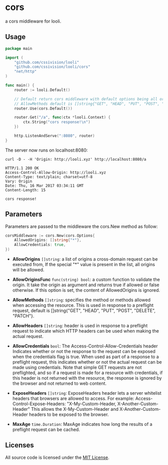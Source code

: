 # cors

a cors middleware for looli.

## Usage 

```go
package main

import (
	"github.com/cssivision/looli"
	"github.com/cssivision/looli/cors"
	"net/http"
)

func main() {
	router := looli.Default()

	// Default return cors middleware with default options being all origins accepted, 
	// AllowMethods default is []string{"GET", "HEAD", "PUT", "POST", "DELETE", "PATCH"}.
	router.Use(cors.Default())

	router.Get("/a", func(ctx *looli.Context) {
		ctx.String("cors response!\n")
	})

	http.ListenAndServe(":8080", router)
}
```

The server now runs on localhost:8080:

```
curl -D - -H 'Origin: http://looli.xyz' http://localhost:8080/a

HTTP/1.1 200 OK
Access-Control-Allow-Origin: http://looli.xyz
Content-Type: text/plain; charset=utf-8
Vary: Origin
Date: Thu, 16 Mar 2017 03:34:11 GMT
Content-Length: 15

cors response!
```

## Parameters

Parameters are passed to the middleware the cors.New method as follow:

```go
corsMiddleware := cors.New(cors.Options{
    AllowedOrigins: []string{"*"},
    AllowCredentials: true,
})
```

* **AllowOrigins** `[]string`: a list of origins a cross-domain request can be executed from, If the special "*" value is present in the list, all origins will be allowed.

* **AllowOriginsFunc** `func(string) bool`: a custom function to validate the origin. It take the origin as argument and returns true if allowed or false otherwise. If this option is set, the content of AllowedOrigins is ignored.

* **AllowMethods** `[]string`: specifies the method or methods allowed when accessing the resource. This is used in response to a preflight request, default is []string{"GET", "HEAD", "PUT", "POST", "DELETE", "PATCH"}.

* **AllowHeaders** `[]string`: header is used in response to a preflight request to indicate which HTTP headers can be used when making the actual request.

* **AllowCredentials** `bool`: The Access-Control-Allow-Credentials header Indicates whether or not the response to the request can be exposed when the credentials flag is true.  When used as part of a response to a preflight request, this indicates whether or not the actual request can be made using credentials. Note that simple GET requests are not preflighted, and so if a request is made for a resource with credentials, if this header is not returned with the resource, the response is ignored by the browser and not returned to web content.

* **ExposeHeaders** `[]string`: ExposeHeaders header lets a server whitelist headers that browsers are allowed to access. For example: Access-Control-Expose-Headers: "X-My-Custom-Header, X-Another-Custom-Header" This allows the X-My-Custom-Header and X-Another-Custom-Header headers to be exposed to the browser.

* **MaxAge** `time.Duration`: MaxAge indicates how long the results of a preflight request can be cached.

## Licenses

All source code is licensed under the [MIT License](https://github.com/cssivision/looli/blob/master/LICENSE).